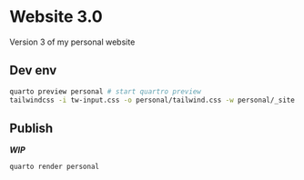 # Website 3.0

Version 3 of my personal website

## Dev env
 ```sh
quarto preview personal # start quartro preview
tailwindcss -i tw-input.css -o personal/tailwind.css -w personal/_site # automatic tailwind building
```

## Publish
***WIP***

```sh
quarto render personal
```
